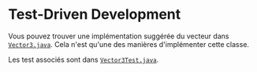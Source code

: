 # Test-Driven Development

Vous pouvez trouver une implémentation suggérée du vecteur dans [`Vector3.java`](src/main/java/Vector3.java).
Cela n'est qu'une des manières d'implémenter cette classe.

Les test associés sont dans [`Vector3Test.java`](src/test/java/Vector3Test.java).
